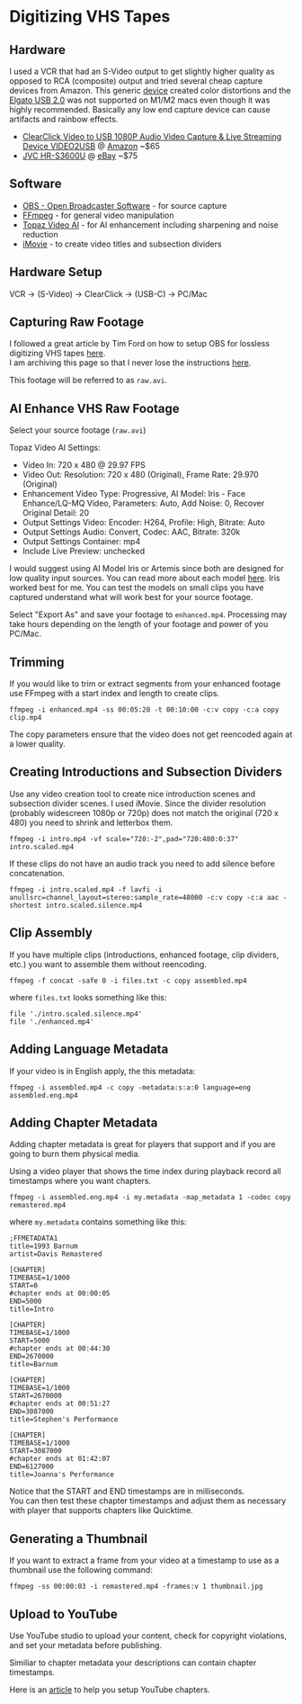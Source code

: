 # Digitizing VHS Tapes

## Hardware

I used a VCR that had an S-Video output to get slightly higher quality as opposed to RCA (composite) output and tried several cheap capture devices from Amazon.  This generic [device](https://www.amazon.com/gp/product/B06X42H9VZ) created color distortions and the [Elgato USB 2.0](https://www.amazon.com/gp/product/B0029U2YSA) was not supported on M1/M2 macs even though it was highly recommended.  Basically any low end capture device can cause artifacts and rainbow effects.

* [ClearClick Video to USB 1080P Audio Video Capture & Live Streaming Device VIDEO2USB](https://www.clearclick.com/products/video-to-usb-audio-video-capture-live-streaming-device) @ [Amazon](https://www.amazon.com/gp/product/B0BVDVZGR2) ~$65
* [JVC HR-S3600U](https://support.jvc.com/consumer/product.jsp?modelId=MODL022105&pathId=49&page=1&archive=true) @ [eBay](https://www.ebay.com/sch/i.html?_from=R40&_trksid=p2332490.m570.l1313&_nkw=JVC+HR-S3600U&_sacat=0) ~$75

## Software

* [OBS - Open Broadcaster Software](https://obsproject.com/) - for source capture
* [FFmpeg](https://ffmpeg.org/) - for general video manipulation
* [Topaz Video AI](https://www.topazlabs.com/topaz-video-ai) - for AI enhancement including sharpening and noise reduction
* [iMovie](https://support.apple.com/imovie) - to create video titles and subsection dividers

## Hardware Setup

VCR -> (S-Video) -> ClearClick -> (USB-C) -> PC/Mac

## Capturing Raw Footage

I followed a great article by Tim Ford on how to setup OBS for lossless digitizing VHS tapes [here](https://timfordphoto.com/lossless-422-digitizing-of-video-tapes-using-obs/).  
I am archiving this page so that I never lose the instructions [here](lossless.4.2.2.digitizing.of.video.tapes.using.obs.tim.ford.photography.and.videography.pdf).

This footage will be referred to as ```raw.avi```.

## AI Enhance VHS Raw Footage

Select your source footage (```raw.avi```)

Topaz Video AI Settings:
* Video In: 720 x 480 @ 29.97 FPS
* Video Out: Resolution: 720 x 480 (Original), Frame Rate: 29.970 (Original)
* Enhancement Video Type: Progressive, AI Model: Iris - Face Enhance/LQ-MQ Video, Parameters: Auto, Add Noise: 0, Recover Original Detail: 20
* Output Settings Video: Encoder: H264, Profile: High, Bitrate: Auto 
* Output Settings Audio: Convert, Codec: AAC, Bitrate: 320k
* Output Settings Container: mp4
* Include Live Preview: unchecked 

I would suggest using AI Model Iris or Artemis since both are designed for low quality input sources.  You can read more about each model [here](https://docs.topazlabs.com/video-ai/filters/enhancement). Iris worked best for me.  You can test the models on small clips you have captured understand what will work best for your source footage.  

Select "Export As" and save your footage to ```enhanced.mp4```. Processing may take hours depending on the length of your footage and power of you PC/Mac.

## Trimming

If you would like to trim or extract segments from your enhanced footage use FFmpeg with a start index and length to create clips.
```console
ffmpeg -i enhanced.mp4 -ss 00:05:20 -t 00:10:00 -c:v copy -c:a copy clip.mp4
```
The copy parameters ensure that the video does not get reencoded again at a lower quality.

## Creating Introductions and Subsection Dividers

Use any video creation tool to create nice introduction scenes and subsection divider scenes.
I used iMovie.
Since the divider resolution (probably widescreen 1080p or 720p) does not match the original (720 x 480) you need to shrink and letterbox them.
```console
ffmpeg -i intro.mp4 -vf scale="720:-2",pad="720:480:0:37" intro.scaled.mp4
```

If these clips do not have an audio track you need to add silence before concatenation.
```console
ffmpeg -i intro.scaled.mp4 -f lavfi -i anullsrc=channel_layout=stereo:sample_rate=48000 -c:v copy -c:a aac -shortest intro.scaled.silence.mp4
```
## Clip Assembly

If you have multiple clips (introductions, enhanced footage, clip dividers, etc.) you want to assemble them without reencoding.
```console
ffmpeg -f concat -safe 0 -i files.txt -c copy assembled.mp4
```

where ```files.txt``` looks something like this:
```
file './intro.scaled.silence.mp4'
file './enhanced.mp4'
```

## Adding Language Metadata

If your video is in English apply, the this metadata:
```console
ffmpeg -i assembled.mp4 -c copy -metadata:s:a:0 language=eng assembled.eng.mp4
```
## Adding Chapter Metadata

Adding chapter metadata is great for players that support and if you are going to burn them physical media.

Using a video player that shows the time index during playback record all timestamps where you want chapters.

```console
ffmpeg -i assembled.eng.mp4 -i my.metadata -map_metadata 1 -codec copy remastered.mp4
```
where ```my.metadata``` contains something like this:
```
;FFMETADATA1
title=1993 Barnum
artist=Davis Remastered

[CHAPTER]
TIMEBASE=1/1000
START=0
#chapter ends at 00:00:05
END=5000
title=Intro

[CHAPTER]
TIMEBASE=1/1000
START=5000
#chapter ends at 00:44:30
END=2670000
title=Barnum

[CHAPTER]
TIMEBASE=1/1000
START=2670000
#chapter ends at 00:51:27
END=3087000
title=Stephen's Performance

[CHAPTER]
TIMEBASE=1/1000
START=3087000
#chapter ends at 01:42:07
END=6127000
title=Joanna's Performance
```
Notice that the START and END timestamps are in milliseconds.  
You can then test these chapter timestamps and adjust them as necessary with player that supports chapters like Quicktime.

## Generating a Thumbnail

If you want to extract a frame from your video at a timestamp to use as a thumbnail use the following command:
```console
ffmpeg -ss 00:00:03 -i remastered.mp4 -frames:v 1 thumbnail.jpg
```

## Upload to YouTube

Use YouTube studio to upload your content, check for copyright violations, and set your metadata before publishing.  

Similiar to chapter metadata your descriptions can contain chapter timestamps.  

Here is an [article](https://support.google.com/youtube/answer/9884579?hl=en) to help you setup YouTube chapters.
